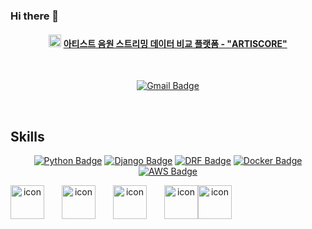 ### Hi there 👋
#### <p align="center"><a href="https://artiscore.co.kr/"><img src="https://github.com/msm9401/msm9401/assets/70134073/51a7b0cc-638e-4b7c-969e-2b5ebe2768f0" alt="icon" width="20" height="20"/></a> [아티스트 음원 스트리밍 데이터 비교 플랫폼 - "ARTISCORE"](https://artiscore.co.kr/) 
</p>
<div align = "center">
<br>
	
[![Gmail Badge](https://img.shields.io/badge/Gmail-d14836?style=flat&logo=Gmail&logoColor=white&link=mailto:anstmdals94@gmail.com)](mailto:anstmdals94@gmail.com)

</div>
<br>

## Skills
<div align=center>
	
[![Python Badge](https://img.shields.io/badge/-Python-grey?style=plastic&logo=python&logoColor=white)](https://www.python.org/) 
[![Django Badge](https://img.shields.io/badge/-Django-%23092E20?style=plastic&logo=django)](https://docs.djangoproject.com/en/4.0/) 
[![DRF Badge](https://img.shields.io/badge/-DRF-%23FF0000?style=plastic&logo=django)](https://www.django-rest-framework.org/)
[![Docker Badge](https://img.shields.io/badge/Docker-%232496ED?style=plastic&logo=docker&logoColor=white)](https://www.docker.com/) 
[![AWS Badge](https://img.shields.io/badge/-AWS-%23232F3E?style=plastic&logo=amazonaws&logoColor=white)](https://aws.amazon.com/ko/)

<div style="display: flex;">
  <img src="https://techstack-generator.vercel.app/python-icon.svg" alt="icon" width="54" style="width: 54px; height: 54px; margin-right: 28px; margin-bottom: 0px;" />     <img src="https://techstack-generator.vercel.app/django-icon.svg" alt="icon" width="54" style="width: 54px; height: 54px; margin-right: 28px; margin-bottom: 0px;" />
  <img src="https://techstack-generator.vercel.app/restapi-icon.svg" alt="icon" width="54" style="width: 54px; height: 54px; margin-right: 28px; margin-bottom: 0px;" /> 
	<div style="display: flex; align-items: flex-start;"><img src="https://techstack-generator.vercel.app/docker-icon.svg" alt="icon" width="54" height="54" /> <img src="https://techstack-generator.vercel.app/aws-icon.svg" alt="icon" width="54" height="54" /></div>
</div>
